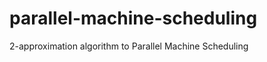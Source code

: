 parallel-machine-scheduling
===========================

2-approximation algorithm to Parallel Machine Scheduling